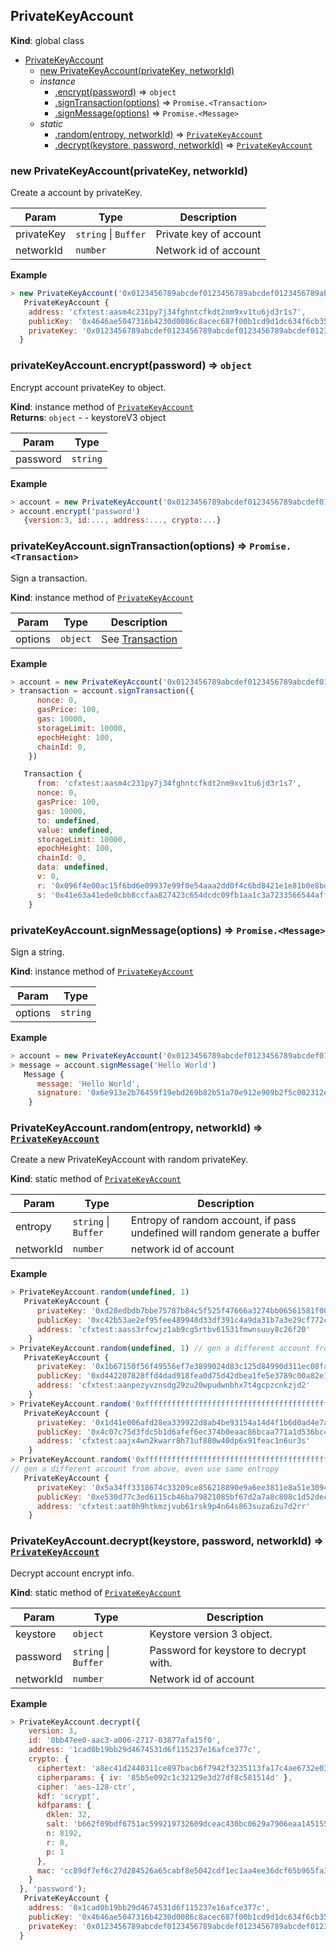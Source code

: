 <a name="PrivateKeyAccount"></a>

## PrivateKeyAccount
**Kind**: global class  

* [PrivateKeyAccount](#PrivateKeyAccount)
    * [new PrivateKeyAccount(privateKey, networkId)](#new_PrivateKeyAccount_new)
    * _instance_
        * [.encrypt(password)](#PrivateKeyAccount+encrypt) ⇒ <code>object</code>
        * [.signTransaction(options)](#PrivateKeyAccount+signTransaction) ⇒ <code>Promise.&lt;Transaction&gt;</code>
        * [.signMessage(options)](#PrivateKeyAccount+signMessage) ⇒ <code>Promise.&lt;Message&gt;</code>
    * _static_
        * [.random(entropy, networkId)](#PrivateKeyAccount.random) ⇒ [<code>PrivateKeyAccount</code>](#PrivateKeyAccount)
        * [.decrypt(keystore, password, networkId)](#PrivateKeyAccount.decrypt) ⇒ [<code>PrivateKeyAccount</code>](#PrivateKeyAccount)

<a name="new_PrivateKeyAccount_new"></a>

### new PrivateKeyAccount(privateKey, networkId)
Create a account by privateKey.


| Param | Type | Description |
| --- | --- | --- |
| privateKey | <code>string</code> \| <code>Buffer</code> | Private key of account |
| networkId | <code>number</code> | Network id of account |

**Example**  
```js
> new PrivateKeyAccount('0x0123456789abcdef0123456789abcdef0123456789abcdef0123456789abcdef')
   PrivateKeyAccount {
    address: 'cfxtest:aasm4c231py7j34fghntcfkdt2nm9xv1tu6jd3r1s7',
    publicKey: '0x4646ae5047316b4230d0086c8acec687f00b1cd9d1dc634f6cb358ac0a9a8ffffe77b4dd0a4bfb95851f3b7355c781dd60f8418fc8a65d14907aff47c903a559',
    privateKey: '0x0123456789abcdef0123456789abcdef0123456789abcdef0123456789abcdef'
  }
```
<a name="PrivateKeyAccount+encrypt"></a>

### privateKeyAccount.encrypt(password) ⇒ <code>object</code>
Encrypt account privateKey to object.

**Kind**: instance method of [<code>PrivateKeyAccount</code>](#PrivateKeyAccount)  
**Returns**: <code>object</code> - - keystoreV3 object  

| Param | Type |
| --- | --- |
| password | <code>string</code> | 

**Example**  
```js
> account = new PrivateKeyAccount('0x0123456789abcdef0123456789abcdef0123456789abcdef0123456789abcdef')
> account.encrypt('password')
   {version:3, id:..., address:..., crypto:...}
```
<a name="PrivateKeyAccount+signTransaction"></a>

### privateKeyAccount.signTransaction(options) ⇒ <code>Promise.&lt;Transaction&gt;</code>
Sign a transaction.

**Kind**: instance method of [<code>PrivateKeyAccount</code>](#PrivateKeyAccount)  

| Param | Type | Description |
| --- | --- | --- |
| options | <code>object</code> | See [Transaction](Transaction.md#Transaction.js/Transaction/**constructor**) |

**Example**  
```js
> account = new PrivateKeyAccount('0x0123456789abcdef0123456789abcdef0123456789abcdef0123456789abcdef')
> transaction = account.signTransaction({
      nonce: 0,
      gasPrice: 100,
      gas: 10000,
      storageLimit: 10000,
      epochHeight: 100,
      chainId: 0,
    })

   Transaction {
      from: 'cfxtest:aasm4c231py7j34fghntcfkdt2nm9xv1tu6jd3r1s7',
      nonce: 0,
      gasPrice: 100,
      gas: 10000,
      to: undefined,
      value: undefined,
      storageLimit: 10000,
      epochHeight: 100,
      chainId: 0,
      data: undefined,
      v: 0,
      r: '0x096f4e00ac15f6bd6e09937e99f0e54aaa2dd0f4c6bd8421e1e81b0e8bd30723',
      s: '0x41e63a41ede0cbb8ccfaa827423c654dcdc09fb1aa1c3a7233566544aff4cd9a'
    }
```
<a name="PrivateKeyAccount+signMessage"></a>

### privateKeyAccount.signMessage(options) ⇒ <code>Promise.&lt;Message&gt;</code>
Sign a string.

**Kind**: instance method of [<code>PrivateKeyAccount</code>](#PrivateKeyAccount)  

| Param | Type |
| --- | --- |
| options | <code>string</code> | 

**Example**  
```js
> account = new PrivateKeyAccount('0x0123456789abcdef0123456789abcdef0123456789abcdef0123456789abcdef')
> message = account.signMessage('Hello World')
   Message {
      message: 'Hello World',
      signature: '0x6e913e2b76459f19ebd269b82b51a70e912e909b2f5c002312efc27bcc280f3c29134d382aad0dbd3f0ccc9f0eb8f1dbe3f90141d81574ebb6504156b0d7b95f01'
    }
```
<a name="PrivateKeyAccount.random"></a>

### PrivateKeyAccount.random(entropy, networkId) ⇒ [<code>PrivateKeyAccount</code>](#PrivateKeyAccount)
Create a new PrivateKeyAccount with random privateKey.

**Kind**: static method of [<code>PrivateKeyAccount</code>](#PrivateKeyAccount)  

| Param | Type | Description |
| --- | --- | --- |
| entropy | <code>string</code> \| <code>Buffer</code> | Entropy of random account, if pass undefined will random generate a buffer |
| networkId | <code>number</code> | network id of account |

**Example**  
```js
> PrivateKeyAccount.random(undefined, 1)
   PrivateKeyAccount {
      privateKey: '0xd28edbdb7bbe75787b84c5f525f47666a3274bb06561581f00839645f3c26f66',
      publicKey: '0xc42b53ae2ef95fee489948d33df391c4a9da31b7a3e29cf772c24eb42f74e94ab3bfe00bf29a239c17786a5b921853b7c5344d36694db43aa849e401f91566a5',
      address: 'cfxtest:aass3rfcwjz1ab9cg5rtbv61531fmwnsuuy8c26f20'
    }
> PrivateKeyAccount.random(undefined, 1) // gen a different account from above
   PrivateKeyAccount {
      privateKey: '0x1b67150f56f49556ef7e3899024d83c125d84990d311ec08fa98aa1433bc0f53',
      publicKey: '0xd442207828ffd4dad918fea0d75d42dbea1fe5e3789c00a82e18ce8229714eae3f70b12f2f1abd795ad3e5c52a5a597289eb5096548438c233431f498b47b9a6',
      address: 'cfxtest:aanpezyvznsdg29zu20wpudwnbhx7t4gcpzcnkzjd2'
    }
> PrivateKeyAccount.random('0xffffffffffffffffffffffffffffffffffffffffffffffffffffffffffffffff', 1);
   PrivateKeyAccount {
      privateKey: '0x1d41e006afd28ea339922d8ab4be93154a14d4f1b6d0ad4e7aabf807e7536a5f',
      publicKey: '0x4c07c75d3fdc5b1d6afef6ec374b0eaac86bcaa771a1d536bc4ce6f111b1c60e414b370e4cf31bf7770ae6818a3518c485398a43857d9053153f6eb4f5644a90',
      address: 'cfxtest:aajx4wn2kwarr8h71uf880w40dp6x91feac1n6ur3s'
    }
> PrivateKeyAccount.random('0xffffffffffffffffffffffffffffffffffffffffffffffffffffffffffffffff', 1);
// gen a different account from above, even use same entropy
   PrivateKeyAccount {
      privateKey: '0x5a34ff3318674c33209ce856218890e9a6ee3811e8a51e3094ed1e6a94bf58ef',
      publicKey: '0xe530d77c3ed6115cb46ba79821085bf67d2a7a8c808c1d52dec03fd7a82e569c2136dba84b21d40f46d90484722b21a9d5a8038495adf93f2eed564ababa2422',
      address: 'cfxtest:aat0h9htkmzjvub61rsk9p4n64s863suza6zu7d2rr'
    }
```
<a name="PrivateKeyAccount.decrypt"></a>

### PrivateKeyAccount.decrypt(keystore, password, networkId) ⇒ [<code>PrivateKeyAccount</code>](#PrivateKeyAccount)
Decrypt account encrypt info.

**Kind**: static method of [<code>PrivateKeyAccount</code>](#PrivateKeyAccount)  

| Param | Type | Description |
| --- | --- | --- |
| keystore | <code>object</code> | Keystore version 3 object. |
| password | <code>string</code> \| <code>Buffer</code> | Password for keystore to decrypt with. |
| networkId | <code>number</code> | Network id of account |

**Example**  
```js
> PrivateKeyAccount.decrypt({
    version: 3,
    id: '0bb47ee0-aac3-a006-2717-03877afa15f0',
    address: '1cad0b19bb29d4674531d6f115237e16afce377c',
    crypto: {
      ciphertext: 'a8ec41d2440311ce897bacb6f7942f3235113fa17c4ae6732e032336038a8f73',
      cipherparams: { iv: '85b5e092c1c32129e3d27df8c581514d' },
      cipher: 'aes-128-ctr',
      kdf: 'scrypt',
      kdfparams: {
        dklen: 32,
        salt: 'b662f09bdf6751ac599219732609dceac430bc0629a7906eaa1451555f051ebc',
        n: 8192,
        r: 8,
        p: 1
      },
      mac: 'cc89df7ef6c27d284526a65cabf8e5042cdf1ec1aa4ee36dcf65b965fa34843d'
    }
  }, 'password');
   PrivateKeyAccount {
    address: '0x1cad0b19bb29d4674531d6f115237e16afce377c',
    publicKey: '0x4646ae5047316b4230d0086c8acec687f00b1cd9d1dc634f6cb358ac0a9a8ffffe77b4dd0a4bfb95851f3b7355c781dd60f8418fc8a65d14907aff47c903a559',
    privateKey: '0x0123456789abcdef0123456789abcdef0123456789abcdef0123456789abcdef'
  }
```
